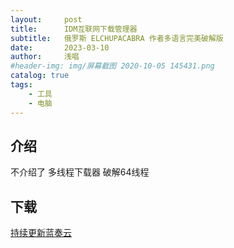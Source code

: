 ```yaml
---
layout:     post
title:      IDM互联网下载管理器
subtitle:   俄罗斯 ELCHUPACABRA 作者多语言完美破解版
date:       2023-03-10
author:     浅唱
#header-img: img/屏幕截图 2020-10-05 145431.png
catalog: true
tags:
    - 工具
    - 电脑
---
```



## 介绍

不介绍了 多线程下载器 破解64线程

## 下载
[持续更新蓝奏云](https://wwx.lanzoui.com/b04gihtfa#)